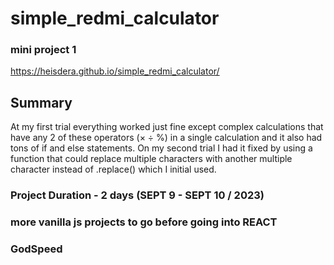 # simple_redmi_calculator
### mini project 1
https://heisdera.github.io/simple_redmi_calculator/

## Summary
At my first trial everything worked just fine except complex calculations that have any 2 of these operators (× ÷ %) in a single calculation and it also had tons of if and else statements.
On my second trial I had it fixed by using a function that could replace multiple characters with another multiple character instead of .replace() which I initial used.

### Project Duration - 2 days (SEPT 9 - SEPT 10 / 2023)

### more vanilla js projects to go before going into REACT

### GodSpeed
